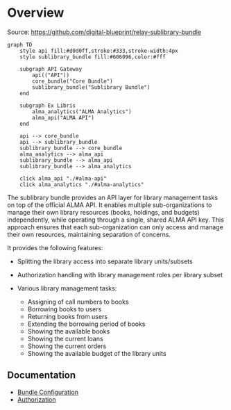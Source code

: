 # Overview

Source: https://github.com/digital-blueprint/relay-sublibrary-bundle

```mermaid
graph TD
    style api fill:#d0d0ff,stroke:#333,stroke-width:4px
    style sublibrary_bundle fill:#606096,color:#fff

    subgraph API Gateway
        api(("API"))
        core_bundle("Core Bundle")
        sublibrary_bundle("Sublibrary Bundle")
    end

    subgraph Ex Libris
        alma_analytics("ALMA Analytics")
        alma_api("ALMA API")
    end

    api --> core_bundle
    api --> sublibrary_bundle
    sublibrary_bundle --> core_bundle
    alma_analytics --> alma_api
    sublibrary_bundle --> alma_api
    sublibrary_bundle --> alma_analytics

    click alma_api "./#alma-api"
    click alma_analytics "./#alma-analytics"
```

The sublibrary bundle provides an API layer for library management tasks on top
of the official ALMA API. It enables multiple sub-organizations to manage their
own library resources (books, holdings, and budgets) independently, while
operating through a single, shared ALMA API key. This approach ensures that each
sub-organization can only access and manage their own resources, maintaining
separation of concerns.

It provides the following features:

* Splitting the library access into separate library units/subsets
* Authorization handling with library management roles per library subset
* Various library management tasks:

    * Assigning of call numbers to books
    * Borrowing books to users
    * Returning books from users
    * Extending the borrowing period of books
    * Showing the available books
    * Showing the current loans
    * Showing the current orders
    * Showing the available budget of the library units

## Documentation

* [Bundle Configuration](./config.md)
* [Authorization](./authz.md)
